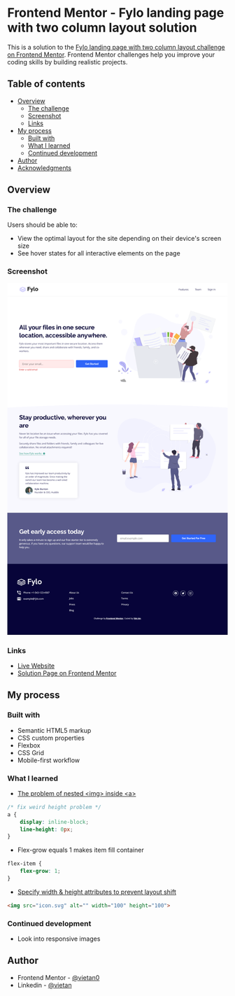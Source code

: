 # Frontend Mentor - Fylo landing page with two column layout solution

This is a solution to the [Fylo landing page with two column layout challenge on Frontend Mentor](https://www.frontendmentor.io/challenges/fylo-landing-page-with-two-column-layout-5ca5ef041e82137ec91a50f5). Frontend Mentor challenges help you improve your coding skills by building realistic projects.

## Table of contents

-   [Overview](#overview)
    -   [The challenge](#the-challenge)
    -   [Screenshot](#screenshot)
    -   [Links](#links)
-   [My process](#my-process)
    -   [Built with](#built-with)
    -   [What I learned](#what-i-learned)
    -   [Continued development](#continued-development)
-   [Author](#author)
-   [Acknowledgments](#acknowledgments)

## Overview

### The challenge

Users should be able to:

-   View the optimal layout for the site depending on their device's screen size
-   See hover states for all interactive elements on the page

### Screenshot

![](./screenshot.jpg)

### Links

- [Live Website](https://vietan0.github.io/FM-fylo-landing-page-with-two-column-layout/)
- [Solution Page on Frontend Mentor](https://www.frontendmentor.io/solutions/fylo-landing-page-with-two-column-layout-0GbMxR7kW)

## My process

### Built with

-   Semantic HTML5 markup
-   CSS custom properties
-   Flexbox
-   CSS Grid
-   Mobile-first workflow

### What I learned

- [The problem of nested \<img\> inside \<a\>](https://developpaper.com/question/the-problem-of-a-nested-img-tag/)

```css
/* fix weird height problem */
a {
	display: inline-block;
	line-height: 0px;
}
```

- Flex-grow equals 1 makes item fill container
```css
flex-item {
	flex-grow: 1;
}
```

- [Specify width & height attributes to prevent layout shift](https://www.youtube.com/watch?v=4-d_SoCHeWE)
```html
<img src="icon.svg" alt="" width="100" height="100"> 
```

### Continued development

- Look into responsive images

## Author

- Frontend Mentor - [@vietan0](https://www.frontendmentor.io/profile/vietan0)
- Linkedin - [@vietan](https://www.linkedin.com/in/vietan/)